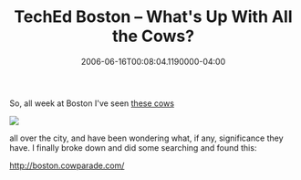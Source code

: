 ﻿---
title: TechEd Boston – What's Up With All the Cows?
date: "2006-06-16T00:08:04.1190000-04:00"
description: So, all week at Boston I've seen these cows
featuredImage: img/18724-featured.png
---

So, all week at Boston I've seen [these cows](http://flickr.com/photos/41202726@N00/168061611)

![](/img/cows.jpg)

all over the city, and have been wondering what, if any, significance they have. I finally broke down and did some searching and found this:

<http://boston.cowparade.com/>

